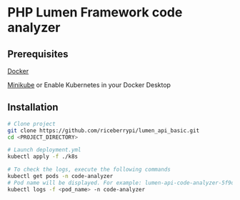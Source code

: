 # PHP Lumen Framework code analyzer

## Prerequisites

[Docker](https://www.docker.com/products/docker-desktop)

[Minikube](https://minikube.sigs.k8s.io/docs/start/) or Enable Kubernetes in your Docker Desktop

## Installation
```bash
# Clone project
git clone https://github.com/riceberrypi/lumen_api_basic.git
cd <PROJECT_DIRECTORY>

# Launch deployment.yml
kubectl apply -f ./k8s

# To check the logs, execute the following commands
kubectl get pods -n code-analyzer
# Pod name will be displayed. For example: lumen-api-code-analyzer-5f9dd959f5-5v8pm
kubectl logs -f <pod_name> -n code-analyzer
```